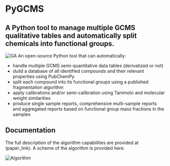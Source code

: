 # PyGCMS 

## A Python tool to manage multiple GCMS qualitative tables and automatically split chemicals into functional groups. 
![GA](https://github.com/mpecchi/PyGCMS/blob/main/GA.PNG)
An open-source Python tool that can automatically: 
- handle multiple GCMS semi-quantitative data tables (derivatized or not)
- duild a database of all identified compounds and their relevant properties using PubChemPy
- split each compound into its functional groups using a published fragmentation algorithm
- apply calibrations and/or semi-calibration using Tanimoto and molecular weight similarities
- produce single sample reports, comprehensive multi-sample reports and aggregated reports based on functional group mass fractions in the samples

## Documentation
The full description of the algorithm capabilities are provided at (paper_link).
A scheme of the algorithm is provided here.

![Algorithm](https://github.com/mpecchi/PyGCMS/blob/main/Algorithm.png)

